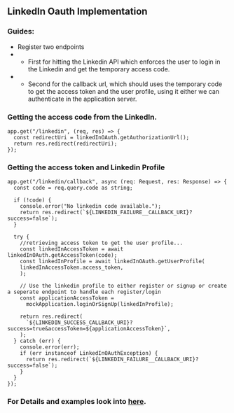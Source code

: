 ## LinkedIn Oauth Implementation

### Guides:

- Register two endpoints
- - First for hitting the Linkedin API which enforces the user to login in the Linkedin and get the temporary access code.
- - Second for the callback url, which should uses the temporary code to get the access token and the user profile, using it either we can authenticate in the application server.

### Getting the access code from the LinkedIn.

```
app.get("/linkedin", (req, res) => {
  const redirectUri = linkedInOAuth.getAuthorizationUrl();
  return res.redirect(redirectUri);
});
```

### Getting the access token and Linkedin Profile

```
app.get("/linkedin/callback", async (req: Request, res: Response) => {
  const code = req.query.code as string;

  if (!code) {
    console.error("No linkedin code available.");
    return res.redirect(`${LINKEDIN_FAILURE__CALLBACK_URI}?success=false`);
  }

  try {
    //retrieving access token to get the user profile...
    const linkedInAccessToken = await linkedInOAuth.getAccessToken(code);
    const linkedInProfile = await linkedInOAuth.getUserProfile(
    linkedInAccessToken.access_token,
    );

    // Use the linkedin profile to either register or signup or create a seperate endpoint to handle each register/login
    const applicationAccessToken =
      mockApplication.loginOrSignUp(linkedInProfile);

    return res.redirect(
      `${LINKEDIN_SUCCESS_CALLBACK_URI}?success=true&accessToken=${applicationAccessToken}`,
    );
  } catch (err) {
    console.error(err);
    if (err instanceof LinkedInOAuthException) {
      return res.redirect(`${LINKEDIN_FAILURE__CALLBACK_URI}?success=false`);
    }
  }
});
```

### For Details and examples look into [here](https://github.com/shresthadeepesh/linkedin-oauth/blob/main/src/examples/index.ts).
